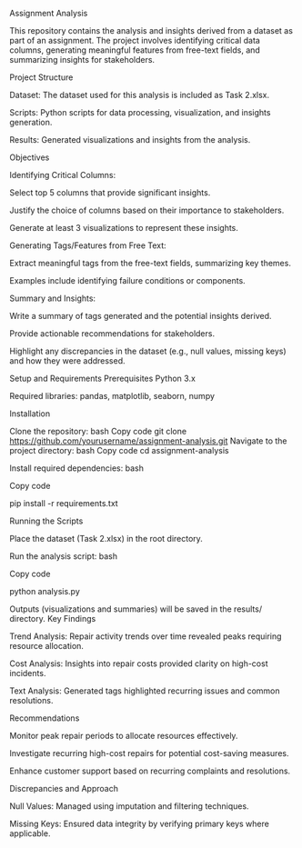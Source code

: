 Assignment Analysis

This repository contains the analysis and insights derived from a dataset as part of an assignment. The project involves identifying critical data columns, generating meaningful features from free-text fields, and summarizing insights for stakeholders.

Project Structure

Dataset: The dataset used for this analysis is included as Task 2.xlsx.

Scripts: Python scripts for data processing, visualization, and insights generation.

Results: Generated visualizations and insights from the analysis.

Objectives

Identifying Critical Columns:

Select top 5 columns that provide significant insights.

Justify the choice of columns based on their importance to stakeholders.

Generate at least 3 visualizations to represent these insights.

Generating Tags/Features from Free Text:

Extract meaningful tags from the free-text fields, summarizing key themes.

Examples include identifying failure conditions or components.

Summary and Insights:

Write a summary of tags generated and the potential insights derived.

Provide actionable recommendations for stakeholders.

Highlight any discrepancies in the dataset (e.g., null values, missing keys) and how they were addressed.

Setup and Requirements
Prerequisites
Python 3.x

Required libraries: pandas, matplotlib, seaborn, numpy

Installation

Clone the repository:
bash
Copy code
git clone https://github.com/yourusername/assignment-analysis.git
Navigate to the project directory:
bash
Copy code
cd assignment-analysis

Install required dependencies:
bash

Copy code

pip install -r requirements.txt

Running the Scripts

Place the dataset (Task 2.xlsx) in the root directory.

Run the analysis script:
bash

Copy code

python analysis.py

Outputs (visualizations and summaries) will be saved in the results/ directory.
Key Findings

Trend Analysis: Repair activity trends over time revealed peaks requiring resource allocation.

Cost Analysis: Insights into repair costs provided clarity on high-cost incidents.

Text Analysis: Generated tags highlighted recurring issues and common resolutions.

Recommendations

Monitor peak repair periods to allocate resources effectively.

Investigate recurring high-cost repairs for potential cost-saving measures.

Enhance customer support based on recurring complaints and resolutions.

Discrepancies and Approach

Null Values: Managed using imputation and filtering techniques.

Missing Keys: Ensured data integrity by verifying primary keys where applicable.
